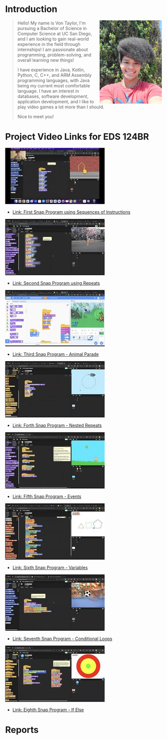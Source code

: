 # Introduction
<img src="Pics/me.jpg" width=200 align=right>

> Hello! My name is Von Taylor, I'm pursuing a Bachelor of Science in Computer Science at UC San Diego, and I am looking to gain real-world experience in the field through internships! I am passionate about programming, problem-solving, and overall learning new things! 
>
> I have experience in Java, Kotlin, Python, C, C++, and ARM Assembly programming languages, with Java being my current most comfortable language. I have an interest in databases, software development, application development, and I like to play video games a lot more than I should. 
>
> Nice to meet you!

# Project Video Links for EDS 124BR
![Vid1](Pics/Vid1.jpeg) 
- [Link: First Snap Program using Sequences of Instructions](https://youtu.be/0iLhSfZvBAg)

![Vid2](Pics/Vid2.jpeg)
- [Link: Second Snap Program using Repeats](https://youtu.be/YgPezMK1dVo)

![Vid3](Pics/Vid3.jpeg)
- [Link: Third Snap Program - Animal Parade](https://youtu.be/pJPGYLmcbvE)

![Vid4](Pics/Vid4.jpeg)
- [Link: Forth Snap Program - Nested Repeats](https://youtu.be/Am71eo9fWj0)

![Vid5](Pics/Vid5.jpeg)
- [Link: Fifth Snap Program - Events](https://youtu.be/plz8m75Q3UY)

![Vid6](Pics/Vid6.jpeg)
- [Link: Sixth Snap Program - Variables](https://youtu.be/LaI2k8ZaK2Y)

![Vid7](Pics/Vid7.jpeg)
- [Link: Seventh Snap Program - Conditional Loops](https://youtu.be/kaxHyTzuVrY)

![Vid8](Pics/Vid8.jpeg)
- [Link: Eighth Snap Program - If Else](https://youtu.be/Bm_SzjAImr0)

# Reports
